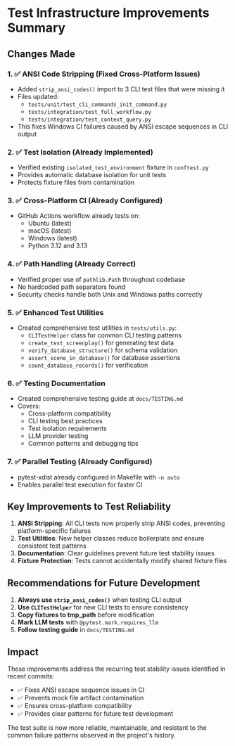 # Test Infrastructure Improvements Summary

## Changes Made

### 1. ✅ ANSI Code Stripping (Fixed Cross-Platform Issues)

- Added `strip_ansi_codes()` import to 3 CLI test files that were missing it
- Files updated:
  - `tests/unit/test_cli_commands_init_command.py`
  - `tests/integration/test_full_workflow.py`
  - `tests/integration/test_context_query.py`
- This fixes Windows CI failures caused by ANSI escape sequences in CLI output

### 2. ✅ Test Isolation (Already Implemented)

- Verified existing `isolated_test_environment` fixture in `conftest.py`
- Provides automatic database isolation for unit tests
- Protects fixture files from contamination

### 3. ✅ Cross-Platform CI (Already Configured)

- GitHub Actions workflow already tests on:
  - Ubuntu (latest)
  - macOS (latest)
  - Windows (latest)
  - Python 3.12 and 3.13

### 4. ✅ Path Handling (Already Correct)

- Verified proper use of `pathlib.Path` throughout codebase
- No hardcoded path separators found
- Security checks handle both Unix and Windows paths correctly

### 5. ✅ Enhanced Test Utilities

- Created comprehensive test utilities in `tests/utils.py`:
  - `CLITestHelper` class for common CLI testing patterns
  - `create_test_screenplay()` for generating test data
  - `verify_database_structure()` for schema validation
  - `assert_scene_in_database()` for database assertions
  - `count_database_records()` for verification

### 6. ✅ Testing Documentation

- Created comprehensive testing guide at `docs/TESTING.md`
- Covers:
  - Cross-platform compatibility
  - CLI testing best practices
  - Test isolation requirements
  - LLM provider testing
  - Common patterns and debugging tips

### 7. ✅ Parallel Testing (Already Configured)

- pytest-xdist already configured in Makefile with `-n auto`
- Enables parallel test execution for faster CI

## Key Improvements to Test Reliability

1. **ANSI Stripping**: All CLI tests now properly strip ANSI codes, preventing platform-specific failures
2. **Test Utilities**: New helper classes reduce boilerplate and ensure consistent test patterns
3. **Documentation**: Clear guidelines prevent future test stability issues
4. **Fixture Protection**: Tests cannot accidentally modify shared fixture files

## Recommendations for Future Development

1. **Always use `strip_ansi_codes()`** when testing CLI output
2. **Use `CLITestHelper`** for new CLI tests to ensure consistency
3. **Copy fixtures to tmp_path** before modification
4. **Mark LLM tests** with `@pytest.mark.requires_llm`
5. **Follow testing guide** in `docs/TESTING.md`

## Impact

These improvements address the recurring test stability issues identified in recent commits:

- ✅ Fixes ANSI escape sequence issues in CI
- ✅ Prevents mock file artifact contamination
- ✅ Ensures cross-platform compatibility
- ✅ Provides clear patterns for future test development

The test suite is now more reliable, maintainable, and resistant to the common failure patterns observed in the project's history.

